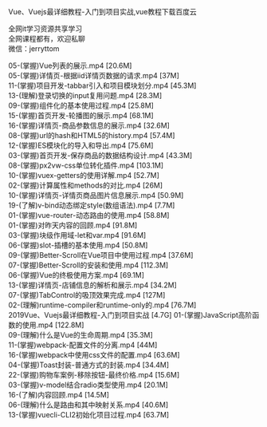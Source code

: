 Vue、Vuejs最详细教程-入门到项目实战,vue教程下载百度云

全网it学习资源共享学习<br>全网课程都有，欢迎私聊<br>微信：jerryttom<br>

05-(掌握)Vue列表的展示.mp4 [20.6M]<br> 05-(掌握)详情页-根据iid详情页数据的请求.mp4 [37M]<br> 11-(掌握)项目开发-tabbar引入和项目模块划分.mp4 [45.3M]<br> 13-(理解)登录切换的input复用问题.mp4 [28.3M]<br> 09-(掌握)组件化的基本使用过程.mp4 [25.8M]<br> 15-(掌握)首页开发-轮播图的展示.mp4 [68.1M]<br> 16-(掌握)详情页-商品参数信息的展示.mp4 [32.6M]<br> 08-(掌握)url的hash和HTML5的history.mp4 [57.4M]<br> 12-(掌握)ES模块化的导入和导出.mp4 [75.6M]<br> 03-(掌握)首页开发-保存商品的数据结构设计.mp4 [43.3M]<br> 08-(掌握)px2vw-css单位转化插件.mp4 [103.1M]<br> 10-(掌握)vuex-getters的使用详解.mp4 [52.7M]<br> 02-(掌握)计算属性和methods的对比.mp4 [26M]<br> 10-(掌握)详情页-详情页商品图片信息展示.mp4 [50.9M]<br> 19-(了解)v-bind动态绑定style(数组语法).mp4 [7.7M]<br> 01-(掌握)vue-router-动态路由的使用.mp4 [58.8M]<br> 01-(掌握)对昨天内容的回顾.mp4 [91.8M]<br> 03-(掌握)块级作用域-let和var.mp4 [91.6M]<br> 06-(掌握)slot-插槽的基本使用.mp4 [50.8M]<br> 09-(掌握)Better-Scroll在Vue项目中使用过程.mp4 [37.6M]<br> 07-(掌握)Better-Scroll的安装和使用.mp4 [112.3M]<br> 06-(掌握)Vue的终极使用方案.mp4 [69.1M]<br> 13-(掌握)详情页-店铺信息的解析和展示.mp4 [34.2M]<br> 07-(掌握)TabControl的吸顶效果完成.mp4 [127M]<br> 02-(理解)runtime-compiler和runtime-only的.mp4 [76.7M]<br> 2019Vue、Vuejs最详细教程-入门到项目实战 [4.7G] 01-(掌握)JavaScript高阶函数的使用.mp4 [122.8M]<br> 09-(理解)什么是Vue的生命周期.mp4 [35.3M]<br> 11-(掌握)webpack-配置文件的分离.mp4 [44M]<br> 16-(掌握)webpack中使用css文件的配置.mp4 [63.6M]<br> 04-(掌握)Toast封装-普通方式的封装.mp4 [34.4M]<br> 22-(掌握)购物车案例-移除按钮-最终价格.mp4 [15.6M]<br> 03-(掌握)v-model结合radio类型使用.mp4 [20.1M]<br> 16-(了解)内容回顾.mp4 [14.5M]<br> 06-(理解)什么是路由和其中映射关系.mp4 [40.6M]<br> 13-(掌握)vuecli-CLI2初始化项目过程.mp4 [63.7M]